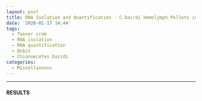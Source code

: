 ```yaml
---
layout: post
title: RNA Isolation and Quantification - C.bairdi Hemolymph Pellets in RNAlater
date: '2020-01-17 14:44'
tags:
  - Tanner crab
  - RNA isolation
  - RNA quantification
  - Qubit
  - Chionoecetes bairdi
categories:
  - Miscellaneous
---
```




---

#### RESULTS
